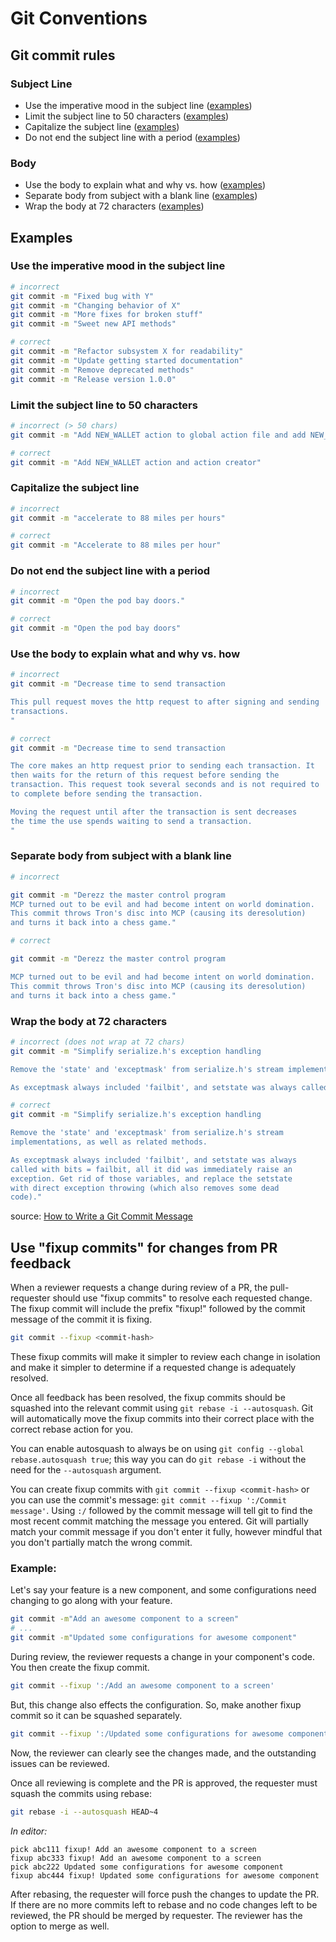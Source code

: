 # Git Conventions

## Git commit rules

### Subject Line

- Use the imperative mood in the subject line ([examples](#use-the-imperative-mood-in-the-subject-line))
- Limit the subject line to 50 characters ([examples](#limit-the-subject-line-to-50-characters))
- Capitalize the subject line ([examples](#capitalize-the-subject-line))
- Do not end the subject line with a period ([examples](#do-not-end-the-subject-line-with-a-period))

### Body

- Use the body to explain what and why vs. how ([examples](#use-the-body-to-explain-what-and-why-vs-how))
- Separate body from subject with a blank line ([examples](#separate-body-from-subject-with-a-blank-line))
- Wrap the body at 72 characters ([examples](#wrap-the-body-at-72-characters))

## Examples

### Use the imperative mood in the subject line

```bash
# incorrect
git commit -m "Fixed bug with Y"
git commit -m "Changing behavior of X"
git commit -m "More fixes for broken stuff"
git commit -m "Sweet new API methods"
```

```bash
# correct
git commit -m "Refactor subsystem X for readability"
git commit -m "Update getting started documentation"
git commit -m "Remove deprecated methods"
git commit -m "Release version 1.0.0"
```

### Limit the subject line to 50 characters

```bash
# incorrect (> 50 chars)
git commit -m "Add NEW_WALLET action to global action file and add NEW_WALLET action creator"
```

```bash
# correct
git commit -m "Add NEW_WALLET action and action creator"
```

### Capitalize the subject line

```bash
# incorrect
git commit -m "accelerate to 88 miles per hours"
```

```bash
# correct
git commit -m "Accelerate to 88 miles per hour"
```

### Do not end the subject line with a period

```bash
# incorrect
git commit -m "Open the pod bay doors."
```

```bash
# correct
git commit -m "Open the pod bay doors"
```

### Use the body to explain what and why vs. how

```bash
# incorrect
git commit -m "Decrease time to send transaction

This pull request moves the http request to after signing and sending
transactions.
"
```

```bash
# correct
git commit -m "Decrease time to send transaction

The core makes an http request prior to sending each transaction. It
then waits for the return of this request before sending the
transaction. This request took several seconds and is not required to
to complete before sending the transaction.

Moving the request until after the transaction is sent decreases
the time the use spends waiting to send a transaction.
"
```

### Separate body from subject with a blank line

```bash
# incorrect

git commit -m "Derezz the master control program
MCP turned out to be evil and had become intent on world domination.
This commit throws Tron's disc into MCP (causing its deresolution)
and turns it back into a chess game."
```

```bash
# correct

git commit -m "Derezz the master control program

MCP turned out to be evil and had become intent on world domination.
This commit throws Tron's disc into MCP (causing its deresolution)
and turns it back into a chess game."
```

### Wrap the body at 72 characters

```bash
# incorrect (does not wrap at 72 chars)
git commit -m "Simplify serialize.h's exception handling

Remove the 'state' and 'exceptmask' from serialize.h's stream implementations, as well as related methods.

As exceptmask always included 'failbit', and setstate was always called with bits = failbit, all it did was immediately raise an exception. Get rid of those variables, and replace the setstate with direct exception throwing (which also removes some dead code)."
```

```bash
# correct
git commit -m "Simplify serialize.h's exception handling

Remove the 'state' and 'exceptmask' from serialize.h's stream
implementations, as well as related methods.

As exceptmask always included 'failbit', and setstate was always
called with bits = failbit, all it did was immediately raise an
exception. Get rid of those variables, and replace the setstate
with direct exception throwing (which also removes some dead
code)."
```

source: [How to Write a Git Commit Message](https://chris.beams.io/posts/git-commit/#seven-rules)

## Use "fixup commits" for changes from PR feedback

When a reviewer requests a change during review of a PR, the pull-requester should use "fixup commits" to resolve each requested change. The fixup commit will include the prefix "fixup!" followed by the commit message of the commit it is fixing.

```bash
git commit --fixup <commit-hash>
```

These fixup commits will make it simpler to review each change in isolation and make it simpler to determine if a requested change is adequately resolved.

Once all feedback has been resolved, the fixup commits should be squashed into the relevant commit using `git rebase -i --autosquash`. Git will automatically move the fixup commits into their correct place with the correct rebase action for you.

You can enable autosquash to always be on using `git config --global rebase.autosquash true`; this way you can do `git rebase -i` without the need for the `--autosquash` argument.

You can create fixup commits with `git commit --fixup <commit-hash>` or you can use the commit's message: `git commit --fixup ':/Commit message'`. Using `:/` followed by the commit message will tell git to find the most recent commit matching the message you entered. Git will partially match your commit message if you don't enter it fully, however mindful that you don't partially match the wrong commit.

### Example:

Let's say your feature is a new component, and some configurations need changing to go along with your feature.

```bash
git commit -m"Add an awesome component to a screen"
# ...
git commit -m"Updated some configurations for awesome component"
```

During review, the reviewer requests a change in your component's code. You then create the fixup commit.

```bash
git commit --fixup ':/Add an awesome component to a screen'
```

But, this change also effects the configuration. So, make another fixup commit so it can be squashed separately.

```bash
git commit --fixup ':/Updated some configurations for awesome component'
```

Now, the reviewer can clearly see the changes made, and the outstanding issues can be reviewed.

Once all reviewing is complete and the PR is approved, the requester must squash the commits using rebase:

```bash
git rebase -i --autosquash HEAD~4
```

_In editor:_
```
pick abc111 fixup! Add an awesome component to a screen
fixup abc333 fixup! Add an awesome component to a screen
pick abc222 Updated some configurations for awesome component
fixup abc444 fixup! Updated some configurations for awesome component
```

After rebasing, the requester will force push the changes to update the PR. If there are no more commits left to rebase and no code changes left to be reviewed, the PR should be merged by requester. The reviewer has the option to merge as well.